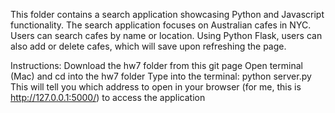 This folder contains a search application showcasing Python and Javascript functionality. 
The search application focuses on Australian cafes in NYC.
Users can search cafes by name or location.
Using Python Flask, users can also add or delete cafes, which will save upon refreshing the page. 

Instructions: 
Download the hw7 folder from this git page 
Open terminal (Mac) and cd into the hw7 folder 
Type into the terminal: python server.py 
This will tell you which address to open in your browser (for me, this is http://127.0.0.1:5000/) to access the application 
